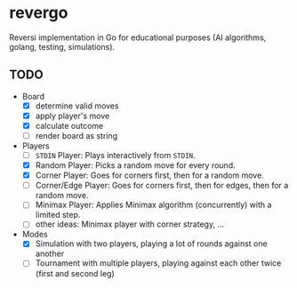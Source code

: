 # revergo

Reversi implementation in Go for educational purposes (AI algorithms, golang, testing, simulations).

## TODO

- Board
    - [x] determine valid moves
    - [x] apply player's move
    - [x] calculate outcome
    - [ ] render board as string
- Players
    - [ ] `STDIN` Player: Plays interactively from `STDIN`.
    - [x] Random Player: Picks a random move for every round.
    - [x] Corner Player: Goes for corners first, then for a random move.
    - [ ] Corner/Edge Player: Goes for corners first, then for edges, then for a random move.
    - [ ] Minimax Player: Applies Minimax algorithm (concurrently) with a limited step.
    - [ ] other ideas: Minimax player with corner strategy, …
- Modes
    - [x] Simulation with two players, playing a lot of rounds against one another
    - [ ] Tournament with multiple players, playing against each other twice (first and second leg)
